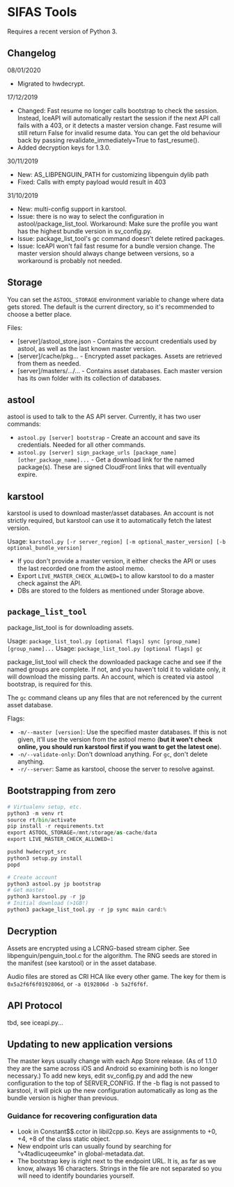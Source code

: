 # SIFAS Tools

Requires a recent version of Python 3.

## Changelog

08/01/2020

- Migrated to hwdecrypt.

17/12/2019

- Changed: Fast resume no longer calls bootstrap to check the session.
  Instead, IceAPI will automatically restart the session if the next API call fails
  with a 403, or it detects a master version change. Fast resume will still return
  False for invalid resume data.
  You can get the old behaviour back by passing revalidate_immediately=True
  to fast_resume().
- Added decryption keys for 1.3.0.

30/11/2019

- New: AS_LIBPENGUIN_PATH for customizing libpenguin
  dylib path
- Fixed: Calls with empty payload would result in 403

31/10/2019

- New: multi-config support in karstool.
- Issue: there is no way to select the configuration in astool/package_list_tool.
  Workaround: Make sure the profile you want has the highest bundle version
  in sv_config.py.
- Issue: package_list_tool's gc command doesn't delete retired packages.
- Issue: IceAPI won't fail fast resume for a bundle version change.
  The master version should always change between versions, so a workaround is probably
  not needed.

## Storage

You can set the `ASTOOL_STORAGE` environment variable to change where data gets
stored. The default is the current directory, so it's recommended to choose a
better place.

Files:
- [server]/astool_store.json - Contains the account credentials used by astool, as well
  as the last known master version.
- [server]/cache/pkg... - Encrypted asset packages. Assets are retrieved from them as needed.
- [server]/masters/.../... - Contains asset databases. Each master version has its own folder
  with its collection of databases.

## astool

astool is used to talk to the AS API server. Currently, it has two user commands:

- `astool.py [server] bootstrap` - Create an account and save its credentials. Needed for
  all other commands.
- `astool.py [server] sign_package_urls [package_name] [other_package_name]...` -
  Get a download link for the named package(s). These are signed CloudFront links
  that will eventually expire.

## karstool

karstool is used to download master/asset databases. An account is not strictly
required, but karstool can use it to automatically fetch the latest version.

Usage: `karstool.py [-r server_region] [-m optional_master_version] [-b optional_bundle_version]`
* If you don't provide a master version, it either checks the API or uses the
  last recorded one from the astool memo.
* Export `LIVE_MASTER_CHECK_ALLOWED=1` to allow karstool to do a master check
  against the API.
* DBs are stored to the folders as mentioned under Storage above.

## `package_list_tool`

package_list_tool is for downloading assets.

Usage: `package_list_tool.py [optional flags] sync [group_name] [group_name]...`
Usage: `package_list_tool.py [optional flags] gc`

package_list_tool will check the downloaded package cache and see if the
named groups are complete. If not, and you haven't told it to validate only,
it will download the missing parts. An account, which is created via astool
bootstrap, is required for this.

The `gc` command cleans up any files that are not referenced by the current asset database.

Flags:
- `-m/--master [version]`: Use the specified master databases. If this is not
  given, it'll use the version from the astool memo (**but it won't check online,
  you should run karstool first if you want to get the latest one**).
- `-n/--validate-only`: Don't download anything. For `gc`, don't delete anything.
- `-r/--server`: Same as karstool, choose the server to resolve against.

## Bootstrapping from zero

```python
# Virtualenv setup, etc.
python3 -m venv rt
source rt/bin/activate
pip install -r requirements.txt
export ASTOOL_STORAGE=/mnt/storage/as-cache/data
export LIVE_MASTER_CHECK_ALLOWED=1

pushd hwdecrypt_src
python3 setup.py install
popd

# Create account
python3 astool.py jp bootstrap
# Get master
python3 karstool.py -r jp
# Initial download (>1GB!)
python3 package_list_tool.py -r jp sync main card:%
```

## Decryption

Assets are encrypted using a LCRNG-based stream cipher. See libpenguin/penguin_tool.c
for the algorithm. The RNG seeds are stored in the manifest (see karstool) or in
the asset database.

Audio files are stored as CRI HCA like every other game. The key for them is
`0x5a2f6f6f0192806d`, or `-a 0192806d -b 5a2f6f6f`.

## API Protocol

tbd, see iceapi.py...

## Updating to new application versions

The master keys usually change with each App Store release. (As of 1.1.0 they are
the same across iOS and Android so examining both is no longer necessary.) To add
new keys, edit sv_config.py and add the new configuration to the top of SERVER_CONFIG.
If the -b flag is not passed to karstool, it will pick up the new configuration
automatically as long as the bundle version is higher than previous.

### Guidance for recovering configuration data

- Look in Constant$$.cctor in libil2cpp.so. Keys are assignments to +0, +4, +8 of
  the class static object.
- New endpoint urls can usually found by searching for "v4tadlicuqeeumke" in
  global-metadata.dat.
- The bootstrap key is right next to the endpoint URL. It is, as far as we know,
  always 16 characters. Strings in the file are not separated so you will need
  to identify boundaries yourself.
